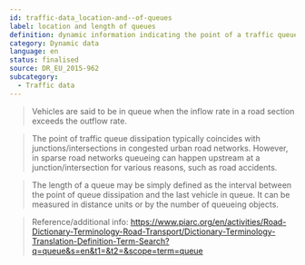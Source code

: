 ```yaml
---
id: traffic-data_location-and--of-queues
label: location and length of queues
definition: dynamic information indicating the point of a traffic queue dissipation and its total length.
category: Dynamic data
language: en
status: finalised
source: DR_EU_2015-962
subcategory:
  - Traffic data
---
```


>Vehicles are said to be in queue when the inflow rate in a road section exceeds the outflow rate.

>The point of traffic queue dissipation typically coincides with junctions/intersections in congested urban road networks. However, in sparse road networks queueing can happen upstream at a junction/intersection for various reasons, such as road accidents.

>The length of a queue may be simply defined as the interval between the point of queue dissipation and the last vehicle in queue. It can be measured in distance units or by the number of queueing objects.

>Reference/additional info: https://www.piarc.org/en/activities/Road-Dictionary-Terminology-Road-Transport/Dictionary-Terminology-Translation-Definition-Term-Search?q=queue&s=en&t1=&t2=&scope=term=queue

